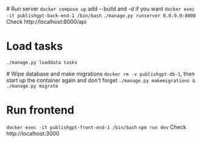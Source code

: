 # Run server
`docker compose up` add --build and -d if you want
`docker exec -it publishgpt-back-end-1 /bin/bash`
`./manage.py runserver 0.0.0.0:8000`
Check http://localhost:8000/api

# Load tasks
`./manage.py loaddata tasks`

# Wipe database and make migrations
`docker rm -v publishgpt-db-1`, then start up the container again and don't forget
`./manage.py makemigrations & ./manage.py migrate`

# Run frontend
`docker exec -it publishgpt-front-end-1 /bin/bash`
`npm run dev`
Check http://localhost:3000